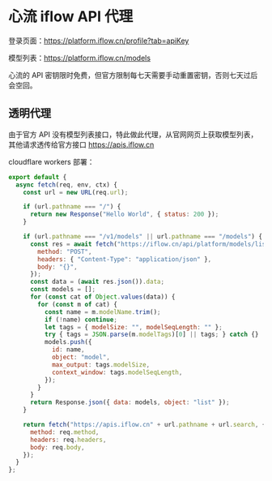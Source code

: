 # 心流 iflow API 代理

登录页面：https://platform.iflow.cn/profile?tab=apiKey

模型列表：https://platform.iflow.cn/models

心流的 API 密钥限时免费，但官方限制每七天需要手动重置密钥，否则七天过后会空回。


## 透明代理

由于官方 API 没有模型列表接口，特此做此代理，从官网网页上获取模型列表，其他请求透传给官方接口 https://apis.iflow.cn

cloudflare workers 部署：

```js
export default {
  async fetch(req, env, ctx) {
    const url = new URL(req.url);

    if (url.pathname === "/") {
      return new Response("Hello World", { status: 200 });
    }

    if (url.pathname === "/v1/models" || url.pathname === "/models") {
      const res = await fetch("https://iflow.cn/api/platform/models/list", {
        method: "POST",
        headers: { "Content-Type": "application/json" },
        body: "{}",
      });
      const data = (await res.json()).data;
      const models = [];
      for (const cat of Object.values(data)) {
        for (const m of cat) {
          const name = m.modelName.trim();
          if (!name) continue;
          let tags = { modelSize: "", modelSeqLength: "" };
          try { tags = JSON.parse(m.modelTags)[0] || tags; } catch {}
          models.push({
            id: name,
            object: "model",
            max_output: tags.modelSize,
            context_window: tags.modelSeqLength,
          });
        }
      }
      return Response.json({ data: models, object: "list" });
    }

    return fetch("https://apis.iflow.cn" + url.pathname + url.search, {
      method: req.method,
      headers: req.headers,
      body: req.body,
    });
  }
};
```